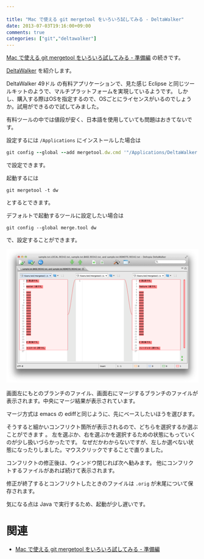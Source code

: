 ```yaml
---

title: "Mac で使える git mergetool をいろいろ試してみる - DeltaWalker"
date: 2013-07-03T19:16:00+09:00
comments: true
categories: ["git","deltawalker"]
---
```


[Mac で使える git mergetool をいろいろ試してみる - 準備編](/blog/2013/06/26/git-mergetool/) の続きです。

[DeltaWalker](http://www.deltopia.com/) を紹介します。

DeltaWalker 49ドル の有料アプリケーションで、見た感じ Eclipse と同じツールキットのようで、マルチプラットフォームを実現しているようです。
しかし、購入する際はOSを指定するので、OSごとにライセンスがいるのでしょうか。試用ができるので試してみました。

有料ツールの中では値段が安く、日本語を使用していても問題はおきてないです。

設定するには `/Applications` にインストールした場合は

```ruby
git config --global --add mergetool.dw.cmd '"/Applications/DeltaWalker.app/Contents/MacOS/git-merge" "$LOCAL" "$REMOTE" "$BASE" "$MERGED"'
```

で設定できます。

起動するには

```
git mergetool -t dw
```

とするとできます。

デフォルトで起動するツールに設定したい場合は

```
git config --global merge.tool dw
```

で、設定することができます。

![deltawalker の画面](/images/deltawalker.png)

画面左にもとのブランチのファイル、画面右にマージするブランチのファイルが表示されます。中央にマージ結果が表示されています。

マージ方式は emacs の ediffと同じように、先にベースしたいほうを選びます。

そうすると細かいコンフリクト箇所が表示されるので、どちらを選択するか選ぶことができます
。
左を選ぶか、右を選ぶかを選択するための状態にもっていくのが少し扱いづらかったです。
なぜだかわからないですが、左しか選べない状態になったりしました。マウスクリックですることで直りました。

コンフリクトの修正後は、ウィンドウ閉じれば次へ勧みます。
他にコンフリクトするファイルがあれば続けて表示されます。

修正が終了するとコンフリクトしたときのファイルは `.orig` が末尾について保存されます。

気になる点は Java で実行するため、起動が少し遅いです。

# 関連

* [Mac で使える git mergetool をいろいろ試してみる - 準備編](/blog/2013/06/26/git-mergetool/)
